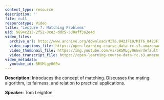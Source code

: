 ```yaml
---
content_type: resource
description: ''
file: null
resourcetype: Video
title: 'Lecture 7: Matching Problems'
uid: 9694c213-2f52-0ce3-ddc5-530aff3a2e4d
video_files:
  archive_url: http://www.archive.org/download/MIT6.042JF10/MIT6_042JF10_lec07_300k.mp4
  video_captions_file: https://open-learning-course-data-rc.s3.amazonaws.com/6-042j-mathematics-for-computer-science-fall-2010/67ed23c645985789b5389c97458c1b7f_5RSMLgy06Ew.vtt
  video_thumbnail_file: https://img.youtube.com/vi/5RSMLgy06Ew/default.jpg
  video_transcript_file: https://open-learning-course-data-rc.s3.amazonaws.com/6-042j-mathematics-for-computer-science-fall-2010/c53bca93ceaede29a7983409ec7e233c_5RSMLgy06Ew.pdf
video_metadata:
  youtube_id: 5RSMLgy06Ew
---
```


**Description:** Introduces the concept of matching. Discusses the mating algorithm, its fairness, and relation to practical applications.

**Speaker:** Tom Leighton